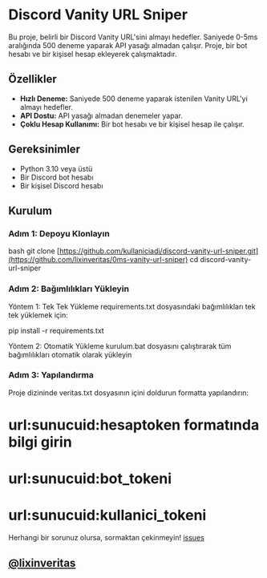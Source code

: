 # Discord Vanity URL Sniper

Bu proje, belirli bir Discord Vanity URL'sini almayı hedefler. Saniyede 0-5ms aralığında 500 deneme yaparak API yasağı almadan çalışır. Proje, bir bot hesabı ve bir kişisel hesap ekleyerek çalışmaktadır.

## Özellikler

- **Hızlı Deneme:** Saniyede 500 deneme yaparak istenilen Vanity URL'yi almayı hedefler.
- **API Dostu:** API yasağı almadan denemeler yapar.
- **Çoklu Hesap Kullanımı:** Bir bot hesabı ve bir kişisel hesap ile çalışır.

## Gereksinimler

- Python 3.10 veya üstü
- Bir Discord bot hesabı
- Bir kişisel Discord hesabı

## Kurulum

### Adım 1: Depoyu Klonlayın

bash
git clone [https://github.com/kullaniciadi/discord-vanity-url-sniper.git](https://github.com/lixinveritas/0ms-vanity-url-sniper)
cd discord-vanity-url-sniper

### Adım 2: Bağımlılıkları Yükleyin

Yöntem 1: Tek Tek Yükleme
requirements.txt dosyasındaki bağımlılıkları tek tek yüklemek için:

pip install -r requirements.txt

Yöntem 2: Otomatik Yükleme
kurulum.bat dosyasını çalıştırarak tüm bağımlılıkları otomatik olarak yükleyin

### Adım 3: Yapılandırma
Proje dizininde veritas.txt dosyasının içini doldurun formatta yapılandırın:

# url:sunucuid:hesaptoken formatında bilgi girin
# url:sunucuid:bot_tokeni
# url:sunucuid:kullanici_tokeni

Herhangi bir sorunuz olursa, sormaktan çekinmeyin! 
[issues](https://github.com/lixinveritas/0ms-vanity-url-sniper/issues)

## [@lixinveritas](https://discordapp.com/users/718287701987688491)
